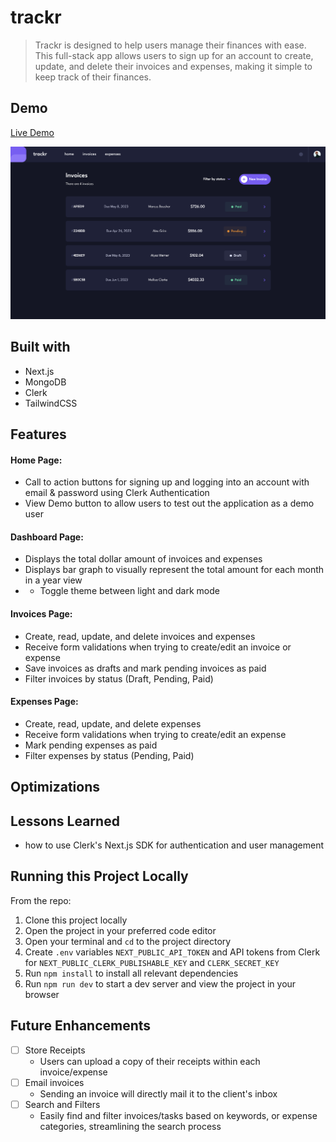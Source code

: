 # trackr
> Trackr is designed to help users manage their finances with ease. This full-stack app allows users to sign up for an account to create, update, and delete their invoices and expenses, making it simple to keep track of their finances.

## Demo
[Live Demo](https://www.nc-trackr.xyz/)

<img src="trackr-screenshot.png" alt="" border="0">

## Built with
- Next.js
- MongoDB
- Clerk
- TailwindCSS

## Features
#### Home Page:
- Call to action buttons for signing up and logging into an account with email & password using Clerk Authentication
- View Demo button to allow users to test out the application as a demo user

#### Dashboard Page:
- Displays the total dollar amount of invoices and expenses
- Displays bar graph to visually represent the total amount for each month in a year view
- - Toggle theme between light and dark mode

#### Invoices Page:  
- Create, read, update, and delete invoices and expenses
- Receive form validations when trying to create/edit an invoice or expense
- Save invoices as drafts and mark pending invoices as paid
- Filter invoices by status (Draft, Pending, Paid)

#### Expenses Page:  
- Create, read, update, and delete expenses
- Receive form validations when trying to create/edit an expense
- Mark pending expenses as paid
- Filter expenses by status (Pending, Paid)

## Optimizations

## Lessons Learned
- how to use Clerk's Next.js SDK for authentication and user management

## Running this Project Locally
From the repo:
1. Clone this project locally
2. Open the project in your preferred code editor
3. Open your terminal and `cd` to the project directory
4. Create `.env` variables `NEXT_PUBLIC_API_TOKEN` and API tokens from Clerk for `NEXT_PUBLIC_CLERK_PUBLISHABLE_KEY` and `CLERK_SECRET_KEY`
5. Run `npm install` to install all relevant dependencies
6. Run `npm run dev` to start a dev server and view the project in your browser

## Future Enhancements
- [ ] Store Receipts
  - Users can upload a copy of their receipts within each invoice/expense
- [ ] Email invoices
  - Sending an invoice will directly mail it to the client's inbox
- [ ] Search and Filters
  - Easily find and filter invoices/tasks based on keywords, or expense categories, streamlining the search process
